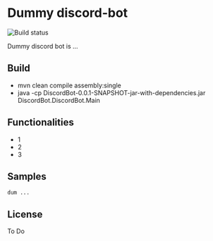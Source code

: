 # Dummy discord-bot  
![Build status](https://ci.appveyor.com/api/projects/status/uxopra04911orvj4?svg=true)

Dummy discord bot is ...

## Build
* mvn clean compile assembly:single
* java -cp DiscordBot-0.0.1-SNAPSHOT-jar-with-dependencies.jar DiscordBot.DiscordBot.Main

## Functionalities
* 1
* 2
* 3

## Samples        
`dum ...`

## License

To Do
